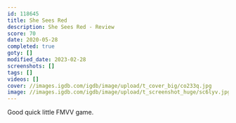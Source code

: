 ```yaml
---
id: 118645
title: She Sees Red
description: She Sees Red - Review
score: 70
date: 2020-05-28
completed: true
goty: []
modified_date: 2023-02-28
screenshots: []
tags: []
videos: []
cover: //images.igdb.com/igdb/image/upload/t_cover_big/co233q.jpg
image: //images.igdb.com/igdb/image/upload/t_screenshot_huge/sc6lyv.jpg
---
```

Good quick little FMVV game.